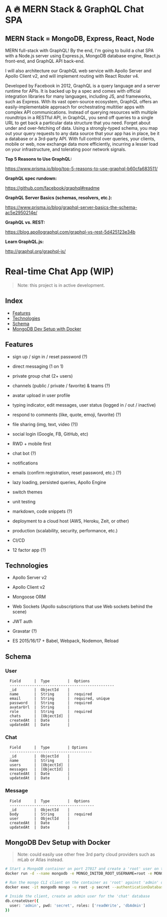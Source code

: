 # A 🔥 MERN Stack & GraphQL Chat SPA
## MERN Stack = MongoDB, Express, React, Node

MERN full-stack with GraphQL! By the end, I'm going to build a chat SPA with a Node.js server using Express.js, MongoDB database engine, React.js front-end, and GraphQL API back-end.


I will also architecture our GraphQL web service with Apollo Server and Apollo Client v2, and will implement routing with React Router v4.

Developed by Facebook in 2012, GraphQL is a query language and a server runtime for APIs. It is backed up by a spec and comes with official integration libraries for many languages, including JS, and frameworks, such as Express. With its vast open-source ecosystem, GraphQL offers an easily-implementable approach for orchestrating multitier apps with complex API communications. Instead of querying resources with multiple roundtrips in a RESTful API, in GraphQL, you send off queries to a single URL to get back a particular data structure that you need. Forget about under and over-fetching of data. Using a strongly-typed schema, you map out your query requests to any data source that your app has in place, be it a database or a 3rd-party API. With full control over queries, your clients, mobile or web, now exchange data more efficiently, incurring a lesser load on your infrastructure, and tolerating poor network signals.

**Top 5 Reasons to Use GraphQL:**

https://www.prisma.io/blog/top-5-reasons-to-use-graphql-b60cfa683511/

**GraphQL spec rundown:**

https://github.com/facebook/graphql#readme

**GraphQL Server Basics (schemas, resolvers, etc.):**

https://www.prisma.io/blog/graphql-server-basics-the-schema-ac5e2950214e/

**GraphQL vs. REST:**

https://blog.apollographql.com/graphql-vs-rest-5d425123e34b

**Learn GraphQL.js:**

http://graphql.org/graphql-js/


# Real-time Chat App (WIP)

> Note: this project is in active development.

## Index

- [Features](#features)
- [Technologies](#technologies)
- [Schema](#schema)
- [MongoDB Dev Setup with Docker](#mongodb-dev-setup-with-docker)

## Features

* sign up / sign in / reset password (?)

* direct messaging (1 on 1)

* private group chat (2+ users)

* channels (public / private / favorite) & teams (?)

* avatar upload in user profile

* typing indicator, edit messages, user status (logged in / out / inactive)

* respond to comments (like, quote, emoji, favorite) (?)

* file sharing (img, text, video (?))

* social login (Google, FB, GitHub, etc)

* RWD + mobile first

* chat bot (?)

* notifications

* emails (confirm registration, reset password, etc.) (?)

* lazy loading, persisted queries, Apollo Engine

* switch themes

* unit testing

* markdown, code snippets (?)

* deployment to a cloud host (AWS, Heroku, Zeit, or other)

* production (scalability, security, performance, etc.)

* CI/CD

* 12 factor app (?)

## Technologies

* Apollo Server v2

* Apollo Client v2

* Mongoose ORM

* Web Sockets (Apollo subscriptions that use Web sockets behind the scene)

* JWT auth

* Gravatar (?)

* ES 2015/16/17 + Babel, Webpack, Nodemon, Reload

## Schema

### User

```
  Field      |  Type        |  Options
  -----------------------------------------------
  _id        |  ObjectId    |
  name       |  String      |  required
  email      |  String      |  required, unique
  password   |  String      |  required
  avatarUrl  |  String      |
  role       |  String      |  required
  chats      |  [ObjectId]  |
  createdAt  |  Date        |
  updatedAt  |  Date        |
```

### Chat

```
  Field      |  Type        | Options
  -------------------------------------
  _id        |  ObjectId    |
  name       |  String      |
  users      |  [ObjectId]  |
  messages   |  [ObjectId]  |
  createdAt  |  Date        |
  updatedAt  |  Date        |
```

### Message

```
  Field      |  Type        |  Options
  --------------------------------------
  _id        |  ObjectId    |
  body       |  String      |  required
  user       |  ObjectId    |
  createdAt  |  Date        |
  updatedAt  |  Date        |
```

## MongoDB Dev Setup with Docker

> Note: could easily use other free 3rd party cloud providers such as mLab or Atlas instead.

```sh
# Start a MongoDB container on port 27017 and create a 'root' user on the 'admin' database
docker run -d --name mongodb -e MONGO_INITDB_ROOT_USERNAME=root -e MONGO_INITDB_ROOT_PASSWORD=secret mongo

# Run the mongo CLI client on the container as 'root' against 'admin' database and connect to 'chat'
docker exec -it mongodb mongo -u root -p secret --authenticationDatabase admin chat

# Inside the client, create an admin user for the 'chat' database
db.createUser({
  user: 'admin', pwd: 'secret', roles: ['readWrite', 'dbAdmin']
})
```
